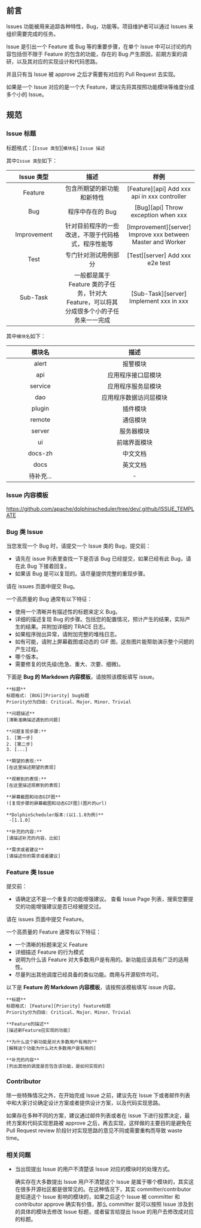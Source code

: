 ## 前言
Issues 功能被用来追踪各种特性，Bug，功能等。项目维护者可以通过 Issues 来组织需要完成的任务。

Issue 是引出一个 Feature 或 Bug 等的重要步骤，在单个
Issue 中可以讨论的内容包括但不限于 Feature 的包含的功能，存在的 Bug 产生原因，前期方案的调研，以及其对应的实现设计和代码思路。

并且只有当 Issue 被 approve 之后才需要有对应的 Pull Request 去实现。

如果是一个 Issue 对应的是一个大 Feature，建议先将其按照功能模块等维度分成多个小的 Issue。

## 规范

### Issue 标题

标题格式：[`Issue 类型`][`模块名`] `Issue 描述`

其中`Issue 类型`如下：

<table>
    <thead>
        <tr>
            <th style="width: 10%; text-align: center;">Issue 类型</th>
            <th style="width: 20%; text-align: center;">描述</th>
            <th style="width: 20%; text-align: center;">样例</th>
        </tr>
    </thead>
    <tbody>
        <tr>
            <td style="text-align: center;">Feature</td>
            <td style="text-align: center;">包含所期望的新功能和新特性</td>
            <td style="text-align: center;">[Feature][api] Add xxx api in xxx controller</td>
        </tr>
        <tr>
            <td style="text-align: center;">Bug</td>
            <td style="text-align: center;">程序中存在的 Bug</td>
            <td style="text-align: center;">[Bug][api] Throw exception when xxx</td>
        </tr>
        <tr>
            <td style="text-align: center;">Improvement</td>
            <td style="text-align: center;">针对目前程序的一些改进，不限于代码格式，程序性能等</td>
            <td style="text-align: center;">[Improvement][server] Improve xxx between Master and Worker</td>
        </tr>
        <tr>
            <td style="text-align: center;">Test</td>
            <td style="text-align: center;">专门针对测试用例部分</td>
            <td style="text-align: center;">[Test][server] Add xxx e2e test</td>
        </tr>
        <tr>
            <td style="text-align: center;">Sub-Task</td>
            <td style="text-align: center;">一般都是属于 Feature 类的子任务，针对大 Feature，可以将其分成很多个小的子任务来一一完成</td>
            <td style="text-align: center;">[Sub-Task][server] Implement xxx in xxx</td>
        </tr>
    </tbody>
</table>

其中`模块名`如下：

<table>
    <thead>
        <tr>
            <th style="width: 10%; text-align: center;">模块名</th>
            <th style="width: 20%; text-align: center;">描述</th>
        </tr>
    </thead>
    <tbody>
        <tr>
            <td style="text-align: center;">alert</td>
            <td style="text-align: center;">报警模块</td>
        </tr>
        <tr>
            <td style="text-align: center;">api</td>
            <td style="text-align: center;">应用程序接口层模块</td>
        </tr>
        <tr>
            <td style="text-align: center;">service</td>
            <td style="text-align: center;">应用程序服务层模块</td>
        </tr>
        <tr>
            <td style="text-align: center;">dao</td>
            <td style="text-align: center;">应用程序数据访问层模块</td>
        </tr>
        <tr>
            <td style="text-align: center;">plugin</td>
            <td style="text-align: center;">插件模块</td>
        </tr>
        <tr>
            <td style="text-align: center;">remote</td>
            <td style="text-align: center;">通信模块</td>
        </tr>
        <tr>
            <td style="text-align: center;">server</td>
            <td style="text-align: center;">服务器模块</td>
        </tr>
        <tr>
            <td style="text-align: center;">ui</td>
            <td style="text-align: center;">前端界面模块</td>
        </tr>
        <tr>
            <td style="text-align: center;">docs-zh</td>
            <td style="text-align: center;">中文文档</td>
        </tr>
        <tr>
            <td style="text-align: center;">docs</td>
            <td style="text-align: center;">英文文档</td>
        </tr>
        <tr>
            <td style="text-align: center;">待补充...</td>
            <td style="text-align: center;">-</td>
        </tr>
    </tbody>
</table>

### Issue 内容模板

https://github.com/apache/dolphinscheduler/tree/dev/.github/ISSUE_TEMPLATE

### Bug 类 Issue

当您发现一个 Bug 时，请提交一个 Issue 类的 Bug，提交前：
* 请先在 issue 列表里查找一下是否该 Bug 已经提交，如果已经有此 Bug，请在此 Bug 下接着回复。
* 如果该 Bug 是可以复现的。请尽量提供完整的重现步骤。

请在 issues 页面中提交 Bug。

一个高质量的 Bug 通常有以下特征：

* 使用一个清晰并有描述性的标题来定义 Bug。
* 详细的描述复现 Bug 的步骤。包括您的配置情况，预计产生的结果，实际产生的结果。并附加详细的 TRACE 日志。
* 如果程序抛出异常，请附加完整的堆栈日志。
* 如有可能，请附上屏幕截图或动态的 GIF 图，这些图片能帮助演示整个问题的产生过程。
* 哪个版本。
* 需要修复的优先级(危急、重大、次要、细微)。

下面是 **Bug 的 Markdown 内容模板**，请按照该模板填写 issue。

```shell
**标题** 
标题格式: [BUG][Priority] bug标题
Priority分为四级: Critical、Major、Minor、Trivial

**问题描述**
[清晰准确描述遇到的问题]

**问题复现步骤:**
1. [第一步]
2. [第二步]
3. [...]

**期望的表现:**
[在这里描述期望的表现]

**观察到的表现:**
[在这里描述观察到的表现]

**屏幕截图和动态GIF图**
![复现步骤的屏幕截图和动态GIF图](图片的url)

**DolphinScheduler版本:(以1.1.0为例)** 
 -[1.1.0]
 
**补充的内容:**
[请描述补充的内容，比如]

**需求或者建议**
[请描述你的需求或者建议]
```

### Feature 类 Issue

提交前：
* 请确定这不是一个重复的功能增强建议。 查看 Issue Page 列表，搜索您要提交的功能增强建议是否已经被提交过。

请在 issues 页面中提交 Feature。

一个高质量的 Feature 通常有以下特征：
* 一个清晰的标题来定义 Feature
* 详细描述 Feature 的行为模式
* 说明为什么该 Feature 对大多数用户是有用的。新功能应该具有广泛的适用性。
* 尽量列出其他调度已经具备的类似功能。商用与开源软件均可。

以下是 **Feature 的 Markdown 内容模板**，请按照该模板填写 issue 内容。
```shell
**标题** 
标题格式: [Feature][Priority] feature标题
Priority分为四级: Critical、Major、Minor、Trivial

**Feature的描述**
[描述新Feature应实现的功能]

**为什么这个新功能是对大多数用户有用的**
[解释这个功能为什么对大多数用户是有用的]

**补充的内容**
[列出其他的调度是否包含该功能，是如何实现的]

```


### Contributor

除一些特殊情况之外，在开始完成
Issue 之前，建议先在 Issue 下或者邮件列表中和大家讨论确定设计方案或者提供设计方案，以及代码实现思路。

如果存在多种不同的方案，建议通过邮件列表或者在
Issue 下进行投票决定，最终方案和代码实现思路被
approve 之后，再去实现，这样做的主要目的是避免在
Pull Request review 阶段针对实现思路的意见不同或需要重构而导致 waste time。

### 相关问题

- 当出现提出 Issue 的用户不清楚该 Issue 对应的模块时的处理方式。

    确实存在大多数提出 Issue 用户不清楚这个 Issue 是属于哪个模块的，其实这在很多开源社区都是很常见的。在这种情况下，其实
    committer/contributor 是知道这个 Issue 影响的模块的，如果之后这个 Issue 被 committer 和 contributor approve
    确实有价值，那么 committer 就可以按照 Issue 涉及到的具体的模块去修改 Issue 标题，或者留言给提出 Issue 的用户去修改成对应的标题。